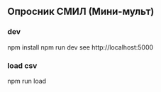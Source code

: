 ##  Опросник СМИЛ (Мини-мульт)

### dev
npm install
npm run dev
see http://localhost:5000

### load csv
npm run load
